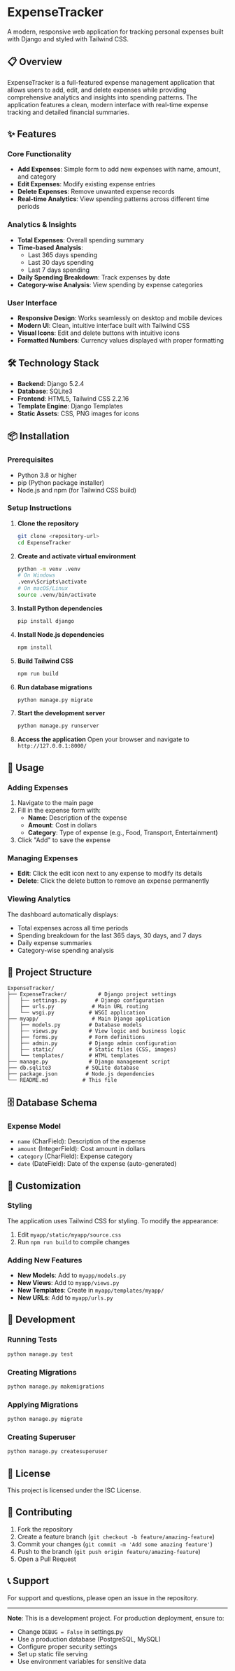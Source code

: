 # ExpenseTracker

A modern, responsive web application for tracking personal expenses built with Django and styled with Tailwind CSS.

## 📋 Overview

ExpenseTracker is a full-featured expense management application that allows users to add, edit, and delete expenses while providing comprehensive analytics and insights into spending patterns. The application features a clean, modern interface with real-time expense tracking and detailed financial summaries.

## ✨ Features

### Core Functionality
- **Add Expenses**: Simple form to add new expenses with name, amount, and category
- **Edit Expenses**: Modify existing expense entries
- **Delete Expenses**: Remove unwanted expense records
- **Real-time Analytics**: View spending patterns across different time periods

### Analytics & Insights
- **Total Expenses**: Overall spending summary
- **Time-based Analysis**: 
  - Last 365 days spending
  - Last 30 days spending  
  - Last 7 days spending
- **Daily Spending Breakdown**: Track expenses by date
- **Category-wise Analysis**: View spending by expense categories

### User Interface
- **Responsive Design**: Works seamlessly on desktop and mobile devices
- **Modern UI**: Clean, intuitive interface built with Tailwind CSS
- **Visual Icons**: Edit and delete buttons with intuitive icons
- **Formatted Numbers**: Currency values displayed with proper formatting

## 🛠️ Technology Stack

- **Backend**: Django 5.2.4
- **Database**: SQLite3
- **Frontend**: HTML5, Tailwind CSS 2.2.16
- **Template Engine**: Django Templates
- **Static Assets**: CSS, PNG images for icons

## 📦 Installation

### Prerequisites
- Python 3.8 or higher
- pip (Python package installer)
- Node.js and npm (for Tailwind CSS build)

### Setup Instructions

1. **Clone the repository**
   ```bash
   git clone <repository-url>
   cd ExpenseTracker
   ```

2. **Create and activate virtual environment**
   ```bash
   python -m venv .venv
   # On Windows
   .venv\Scripts\activate
   # On macOS/Linux
   source .venv/bin/activate
   ```

3. **Install Python dependencies**
   ```bash
   pip install django
   ```

4. **Install Node.js dependencies**
   ```bash
   npm install
   ```

5. **Build Tailwind CSS**
   ```bash
   npm run build
   ```

6. **Run database migrations**
   ```bash
   python manage.py migrate
   ```

7. **Start the development server**
   ```bash
   python manage.py runserver
   ```

8. **Access the application**
   Open your browser and navigate to `http://127.0.0.1:8000/`

## 🚀 Usage

### Adding Expenses
1. Navigate to the main page
2. Fill in the expense form with:
   - **Name**: Description of the expense
   - **Amount**: Cost in dollars
   - **Category**: Type of expense (e.g., Food, Transport, Entertainment)
3. Click "Add" to save the expense

### Managing Expenses
- **Edit**: Click the edit icon next to any expense to modify its details
- **Delete**: Click the delete button to remove an expense permanently

### Viewing Analytics
The dashboard automatically displays:
- Total expenses across all time periods
- Spending breakdown for the last 365 days, 30 days, and 7 days
- Daily expense summaries
- Category-wise spending analysis

## 📁 Project Structure

```
ExpenseTracker/
├── ExpenseTracker/          # Django project settings
│   ├── settings.py         # Django configuration
│   ├── urls.py            # Main URL routing
│   └── wsgi.py           # WSGI application
├── myapp/                 # Main Django application
│   ├── models.py         # Database models
│   ├── views.py          # View logic and business logic
│   ├── forms.py          # Form definitions
│   ├── admin.py          # Django admin configuration
│   ├── static/           # Static files (CSS, images)
│   └── templates/        # HTML templates
├── manage.py             # Django management script
├── db.sqlite3           # SQLite database
├── package.json         # Node.js dependencies
└── README.md           # This file
```

## 🗄️ Database Schema

### Expense Model
- `name` (CharField): Description of the expense
- `amount` (IntegerField): Cost amount in dollars
- `category` (CharField): Expense category
- `date` (DateField): Date of the expense (auto-generated)

## 🎨 Customization

### Styling
The application uses Tailwind CSS for styling. To modify the appearance:
1. Edit `myapp/static/myapp/source.css`
2. Run `npm run build` to compile changes

### Adding New Features
- **New Models**: Add to `myapp/models.py`
- **New Views**: Add to `myapp/views.py`
- **New Templates**: Create in `myapp/templates/myapp/`
- **New URLs**: Add to `myapp/urls.py`

## 🔧 Development

### Running Tests
```bash
python manage.py test
```

### Creating Migrations
```bash
python manage.py makemigrations
```

### Applying Migrations
```bash
python manage.py migrate
```

### Creating Superuser
```bash
python manage.py createsuperuser
```

## 📝 License

This project is licensed under the ISC License.

## 🤝 Contributing

1. Fork the repository
2. Create a feature branch (`git checkout -b feature/amazing-feature`)
3. Commit your changes (`git commit -m 'Add some amazing feature'`)
4. Push to the branch (`git push origin feature/amazing-feature`)
5. Open a Pull Request

## 📞 Support

For support and questions, please open an issue in the repository.

---

**Note**: This is a development project. For production deployment, ensure to:
- Change `DEBUG = False` in settings.py
- Use a production database (PostgreSQL, MySQL)
- Configure proper security settings
- Set up static file serving
- Use environment variables for sensitive data 